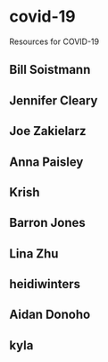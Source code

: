 # covid-19
Resources for COVID-19



## Bill Soistmann

## Jennifer Cleary
## Joe Zakielarz
## Anna Paisley
## Krish
## Barron Jones
## Lina Zhu
## heidiwinters
## Aidan Donoho
## kyla
